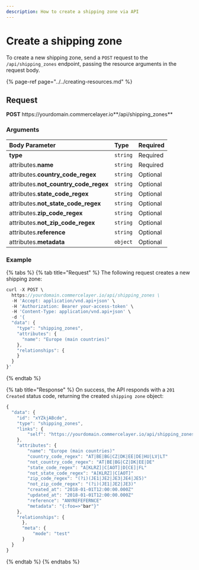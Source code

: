 ```yaml
---
description: How to create a shipping zone via API
---
```


# Create a shipping zone

To create a new shipping zone, send a `POST` request to the `/api/shipping_zones` endpoint, passing the resource arguments in the request body.

{% page-ref page="../../creating-resources.md" %}

## Request

**POST** https://<i></i>yourdomain.commercelayer.io**/api/shipping_zones**

### Arguments

| Body Parameter | Type | Required |
| :--- | :--- | :--- |
| **type** | `string` | Required |
| attributes.**name** | `string` | Required |
| attributes.**country_code_regex** | `string` | Optional |
| attributes.**not_country_code_regex** | `string` | Optional |
| attributes.**state_code_regex** | `string` | Optional |
| attributes.**not_state_code_regex** | `string` | Optional |
| attributes.**zip_code_regex** | `string` | Optional |
| attributes.**not_zip_code_regex** | `string` | Optional |
| attributes.**reference** | `string` | Optional |
| attributes.**metadata** | `object` | Optional |

### Example

{% tabs %}
{% tab title="Request" %}
The following request creates a new shipping zone:

```javascript
curl -X POST \
  https://yourdomain.commercelayer.io/api/shipping_zones \
  -H 'Accept: application/vnd.api+json' \
  -H 'Authorization: Bearer your-access-token' \
  -H 'Content-Type: application/vnd.api+json' \
  -d '{
  "data": {
    "type": "shipping_zones",
    "attributes": {
      "name": "Europe (main countries)"
    },
    "relationships": {
    }
  }
}'
```
{% endtab %}

{% tab title="Response" %}
On success, the API responds with a `201 Created` status code, returning the created `shipping zone` object:

```javascript
{
  "data": {
    "id": "xYZkjABcde",
    "type": "shipping_zones",
    "links": {
        "self": "https://yourdomain.commercelayer.io/api/shipping_zones/xYZkjABcde"
    },
    "attributes": {
        "name": "Europe (main countries)"
        "country_code_regex": "AT|BE|BG|CZ|DK|EE|DE|HU|LV|LT"
        "not_country_code_regex": "AT|BE|BG|CZ|DK|EE|DE"
        "state_code_regex": "A[KLRZ]|C[AOT]|D[CE]|FL"
        "not_state_code_regex": "A[KLRZ]|C[AOT]"
        "zip_code_regex": "(?i)(JE1|JE2|JE3|JE4|JE5)"
        "not_zip_code_regex": "(?i)(JE1|JE2|JE3)"
        "created_at": "2018-01-01T12:00:00.000Z"
        "updated_at": "2018-01-01T12:00:00.000Z"
        "reference": "ANYREFEFERNCE"
        "metadata": "{:foo=>"bar"}"
    },
    "relationships": {
      },
      "meta": {
          "mode": "test"
      }
  }
}
```
{% endtab %}
{% endtabs %}
